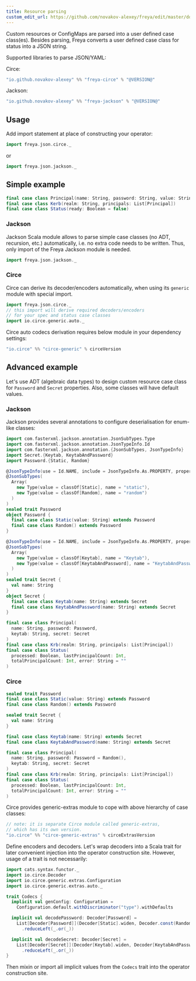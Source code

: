 ```yaml
---
title: Resource parsing
custom_edit_url: https://github.com/novakov-alexey/freya/edit/master/docs/docs/resource-parsing.md
---
```


Custom resources or ConfigMaps are parsed into a user defined case class(es). Besides parsing, Freya converts
a user defined case class for status into a JSON string.

Supported libraries to parse JSON/YAML:

Circe:
```scala
"io.github.novakov-alexey" %% "freya-circe" % "@VERSION@" 
```

Jackson:
```scala
"io.github.novakov-alexey" %% "freya-jackson" % "@VERSION@"
```

## Usage

Add import statement at place of constructing your operator:

```scala mdoc
import freya.json.circe._
```

or

```scala mdoc:compile-only
import freya.json.jackson._
```

## Simple example

```scala mdoc:reset-object
final case class Principal(name: String, password: String, value: String = "")
final case class Kerb(realm: String, principals: List[Principal])
final case class Status(ready: Boolean = false)
```

### Jackson

Jackson Scala module allows to parse simple case classes (no ADT, recursion, etc.) automatically, i.e. no extra code
needs to be written. Thus, only import of the Freya Jackson module is needed.

```scala mdoc
import freya.json.jackson._
```

### Circe

Circe can derive its decoder/encoders automatically, when using its `generic` module with special import. 

```scala mdoc
import freya.json.circe._
// this import will derive required decoders/encoders 
// for your spec and status case classes
import io.circe.generic.auto._ 
```

Circe auto codecs derivation requires below module in your dependency settings:

```scala
"io.circe" %% "circe-generic" % circeVersion
```

## Advanced example

Let's use ADT (algebraic data types) to design custom resource case class for `Password` and
`Secret` properties. Also, some classes will have default values.

### Jackson

Jackson provides several annotations to configure deserialisation for enum-like classes:

```scala mdoc:reset-object
import com.fasterxml.jackson.annotation.JsonSubTypes.Type
import com.fasterxml.jackson.annotation.JsonTypeInfo.Id
import com.fasterxml.jackson.annotation.{JsonSubTypes, JsonTypeInfo}
import Secret.{Keytab, KeytabAndPassword}
import Password.{Static, Random}

@JsonTypeInfo(use = Id.NAME, include = JsonTypeInfo.As.PROPERTY, property = "type")
@JsonSubTypes(
  Array(
    new Type(value = classOf[Static], name = "static"), 
    new Type(value = classOf[Random], name = "random")
  )
)
sealed trait Password
object Password {
  final case class Static(value: String) extends Password
  final case class Random() extends Password
}

@JsonTypeInfo(use = Id.NAME, include = JsonTypeInfo.As.PROPERTY, property = "type")
@JsonSubTypes(
  Array(
    new Type(value = classOf[Keytab], name = "Keytab"), 
    new Type(value = classOf[KeytabAndPassword], name = "KeytabAndPassword")
  )
)
sealed trait Secret {
  val name: String
}
object Secret {
  final case class Keytab(name: String) extends Secret
  final case class KeytabAndPassword(name: String) extends Secret
}

final case class Principal(
  name: String, password: Password, 
  keytab: String, secret: Secret
)
final case class Krb(realm: String, principals: List[Principal])
final case class Status(
  processed: Boolean, lastPrincipalCount: Int, 
  totalPrincipalCount: Int, error: String = ""
)
```

### Circe 

```scala mdoc:reset-object
sealed trait Password
final case class Static(value: String) extends Password
final case class Random() extends Password

sealed trait Secret {
  val name: String
}

final case class Keytab(name: String) extends Secret
final case class KeytabAndPassword(name: String) extends Secret

final case class Principal(
  name: String, password: Password = Random(), 
  keytab: String, secret: Secret
)
final case class Krb(realm: String, principals: List[Principal])
final case class Status(
  processed: Boolean, lastPrincipalCount: Int, 
  totalPrincipalCount: Int, error: String = ""
)
```


Circe provides generic-extras module to cope with above hierarchy of case classes:

```scala
// note: it is separate Circe module called generic-extras, 
// which has its own version.
"io.circe" %% "circe-generic-extras" % circeExtrasVersion
```


Define encoders and decoders. Let's wrap decoders into a Scala trait for later convenient injection into the operator 
construction site. However, usage of a trait is not necessarily:

```scala mdoc
import cats.syntax.functor._
import io.circe.Decoder
import io.circe.generic.extras.Configuration
import io.circe.generic.extras.auto._

trait Codecs {
  implicit val genConfig: Configuration =
    Configuration.default.withDiscriminator("type").withDefaults

  implicit val decodePassword: Decoder[Password] =
    List[Decoder[Password]](Decoder[Static].widen, Decoder.const(Random()).widen)
      .reduceLeft(_.or(_))

  implicit val decodeSecret: Decoder[Secret] =
    List[Decoder[Secret]](Decoder[Keytab].widen, Decoder[KeytabAndPassword].widen)
      .reduceLeft(_.or(_))
}
```

Then mixin or import all implicit values from the `Codecs` trait into the operator construction site. 